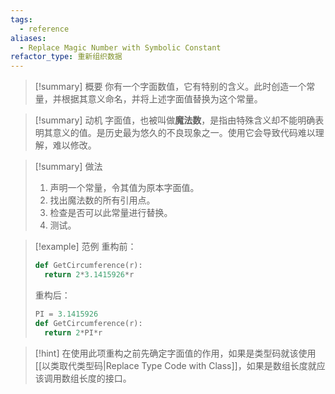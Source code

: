```yaml
---
tags:
  - reference
aliases:
  - Replace Magic Number with Symbolic Constant
refactor_type: 重新组织数据
---
```

> [!summary] 概要
> 你有一个字面数值，它有特别的含义。此时创造一个常量，并根据其意义命名，并将上述字面值替换为这个常量。

> [!summary] 动机
> 字面值，也被叫做**魔法数**，是指由特殊含义却不能明确表明其意义的值。是历史最为悠久的不良现象之一。使用它会导致代码难以理解，难以修改。

> [!summary] 做法
> 1. 声明一个常量，令其值为原本字面值。
> 2. 找出魔法数的所有引用点。
> 3. 检查是否可以此常量进行替换。
> 4. 测试。

> [!example] 范例
> 重构前：
> ```python
> def GetCircumference(r):
> 	return 2*3.1415926*r
> ```
> 重构后：
> ```python
> PI = 3.1415926
> def GetCircumference(r):
> 	return 2*PI*r
> ```

> [!hint]
> 在使用此项重构之前先确定字面值的作用，如果是类型码就该使用[[以类取代类型码|Replace Type Code with Class]]，如果是数组长度就应该调用数组长度的接口。